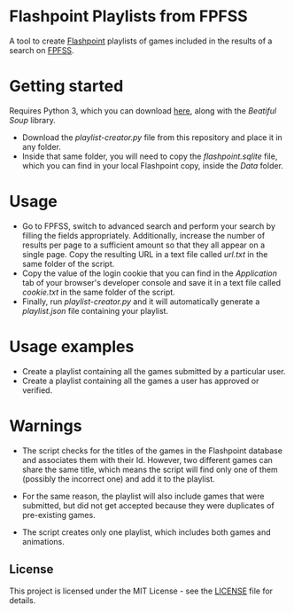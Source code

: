 # Flashpoint Playlists from FPFSS
A tool to create [Flashpoint](https://bluemaxima.org/flashpoint/) playlists of games included in the results of a search on [FPFSS](https://fpfss.unstable.life/).

# Getting started

Requires Python 3, which you can download [here](https://www.python.org/downloads/), along with the *Beatiful Soup* library.

- Download the *playlist-creator.py* file from this repository and place it in any folder.
- Inside that same folder, you will need to copy the *flashpoint.sqlite* file, which you can find in your local Flashpoint copy, inside the *Data* folder.

# Usage

- Go to FPFSS, switch to advanced search and perform your search by filling the fields appropriately. Additionally, increase the number of results per page to a sufficient amount so that they all appear on a single page. Copy the resulting URL in a text file called *url.txt* in the same folder of the script.
- Copy the value of the login cookie that you can find in the *Application* tab of your browser's developer console and save it in a text file called *cookie.txt* in the same folder of the script.
- Finally, run *playlist-creator.py* and it will automatically generate a *playlist.json* file containing your playlist.

# Usage examples

- Create a playlist containing all the games submitted by a particular user.
- Create a playlist containing all the games a user has approved or verified.

# Warnings

- The script checks for the titles of the games in the Flashpoint database and associates them with their Id. However, two different games can share the same title, which means the script will find only one of them (possibly the incorrect one) and add it to the playlist.

- For the same reason, the playlist will also include games that were submitted, but did not get accepted because they were duplicates of pre-existing games.

- The script creates only one playlist, which includes both games and animations.

## License

This project is licensed under the MIT License - see the [LICENSE](https://github.com/giovanni-cutri/flashpoint-playlist-from-fpfss/blob/main/LICENSE) file for details.
